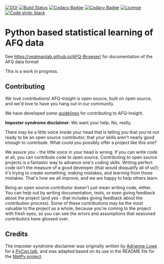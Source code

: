 [![DOI](https://zenodo.org/badge/DOI/10.5281/zenodo.3585942.svg)](https://doi.org/10.5281/zenodo.3585942)
[![Build Status](https://travis-ci.org/richford/AFQ-Insight.png?branch=master)](https://travis-ci.org/richford/AFQ-Insight)
[![Codacy Badge](https://api.codacy.com/project/badge/Grade/bae74594a6f340be90364835d46908d1)](https://www.codacy.com/app/richford/AFQ-Insight?utm_source=github.com&utm_medium=referral&utm_content=richford/AFQ-Insight&utm_campaign=Badge_Grade)
[![Codacy Badge](https://api.codacy.com/project/badge/Coverage/bae74594a6f340be90364835d46908d1)](https://www.codacy.com/app/richford/AFQ-Insight?utm_source=github.com&utm_medium=referral&utm_content=richford/AFQ-Insight&utm_campaign=Badge_Coverage)
[![License](https://img.shields.io/badge/License-BSD%203--Clause-blue.svg)](https://opensource.org/licenses/BSD-3-Clause)
[![Code style: black](https://img.shields.io/badge/code%20style-black-000000.svg)](https://github.com/python/black)

# Python based statistical learning of AFQ data

See <https://yeatmanlab.github.io/AFQ-Browser/> for documentation of the AFQ data format

This is a work in progress.

## Contributing

We love contributions! AFQ-Insight is open source, built on open source,
and we'd love to have you hang out in our community.

We have developed some [guidelines](CONTRIBUTING.md) for contributing to
AFQ-Insight.

**Imposter syndrome disclaimer**: We want your help. No, really.

There may be a little voice inside your head that is telling you that
you're not ready to be an open source contributor; that your skills
aren't nearly good enough to contribute. What could you possibly offer a
project like this one?

We assure you - the little voice in your head is wrong. If you can
write code at all, you can contribute code to open source. Contributing
to open source projects is a fantastic way to advance one's coding
skills. Writing perfect code isn't the measure of a good developer (that
would disqualify all of us!); it's trying to create something, making
mistakes, and learning from those mistakes. That's how we all improve,
and we are happy to help others learn.

Being an open source contributor doesn't just mean writing code, either.
You can help out by writing documentation, tests, or even giving
feedback about the project (and yes - that includes giving feedback
about the contribution process). Some of these contributions may be the
most valuable to the project as a whole, because you're coming to the
project with fresh eyes, so you can see the errors and assumptions that
seasoned contributors have glossed over.

## Credits

The imposter syndrome disclaimer was originally written by
[Adrienne Lowe](https://github.com/adriennefriend) for a [PyCon
talk](https://www.youtube.com/watch?v=6Uj746j9Heo), and was
adapted based on its use in the README file for the [MetPy
project](https://github.com/Unidata/MetPy).
